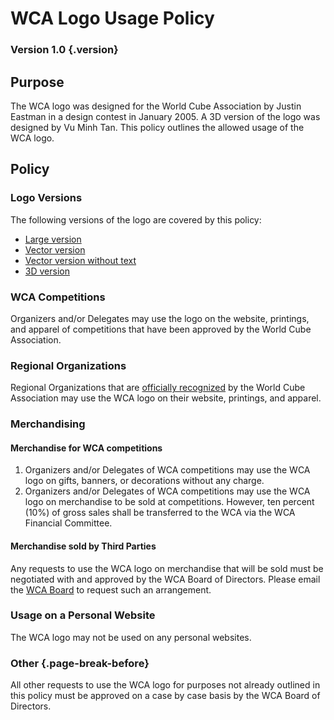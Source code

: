 # WCA Logo Usage Policy

### Version 1.0 {.version}

## Purpose
The WCA logo was designed for the World Cube Association by Justin Eastman in a design contest in January 2005. A 3D version of the logo was designed by Vu Minh Tan. This policy outlines the allowed usage of the WCA logo.

## Policy
### Logo Versions
The following versions of the logo are covered by this policy:

- [Large version](wca{files/WCAlogo_XL.jpg})
- [Vector version](wca{files/WCAlogo.svg})
- [Vector version without text](wca{files/WCAlogo_notext.svg})
- [3D version](wca{files/WCALogo3D.png})

### WCA Competitions
Organizers and/or Delegates may use the logo on the website, printings, and apparel of competitions that have been approved by the World Cube Association.

### Regional Organizations
Regional Organizations that are [officially recognized](wca{organizations}) by the World Cube Association may use the WCA logo on their website, printings, and apparel.

### Merchandising
#### Merchandise for WCA competitions
1. Organizers and/or Delegates of WCA competitions may use the WCA logo on gifts, banners, or decorations without any charge.
2. Organizers and/or Delegates of WCA competitions may use the WCA logo on merchandise to be sold at competitions. However, ten percent (10%) of gross sales shall be transferred to the WCA via the WCA Financial Committee.

#### Merchandise sold by Third Parties
Any requests to use the WCA logo on merchandise that will be sold must be negotiated with and approved by the WCA Board of Directors. Please email the [WCA Board](mailto:board@worldcubeassociation.org) to request such an arrangement.

### Usage on a Personal Website
The WCA logo may not​ be used on any personal websites.

### Other {.page-break-before}
All other requests to use the WCA logo for purposes not already outlined in this policy must be approved on a case by case basis by the WCA Board of Directors.
